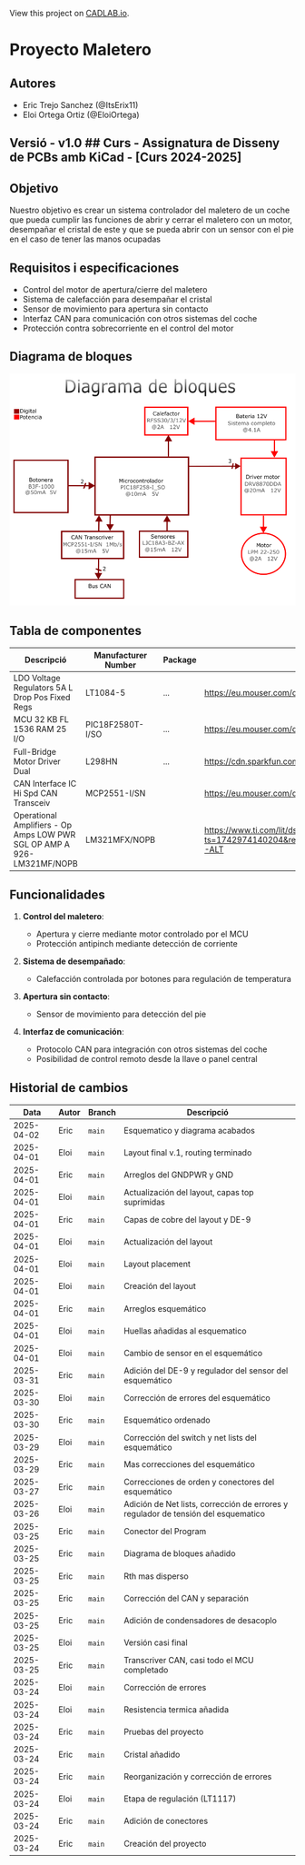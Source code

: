 View this project on [CADLAB.io](https://cadlab.io/project/29036). 

# Proyecto Maletero

## Autores
- Eric Trejo Sanchez (@ItsErix11)
- Eloi Ortega Ortiz (@EloiOrtega)

## Versió - v1.0 ## Curs - Assignatura de Disseny de PCBs amb KiCad - [Curs 2024-2025]

## Objetivo 
Nuestro objetivo es crear un sistema controlador del maletero de un coche que pueda cumplir las funciones de abrir y cerrar el maletero con un motor, desempañar el cristal de este y que se pueda abrir con un sensor con el pie en el caso de tener las manos ocupadas

## Requisitos i especificaciones
- Control del motor de apertura/cierre del maletero
- Sistema de calefacción para desempañar el cristal
- Sensor de movimiento para apertura sin contacto
- Interfaz CAN para comunicación con otros sistemas del coche
- Protección contra sobrecorriente en el control del motor

## Diagrama de bloques 
![alt text](diagrama_bloques.png)
## Tabla de componentes
| Descripció | Manufacturer Number | Package | Datasheet | Proveïdor | Unitats |
|------------|--------------------|---------|----------|----------|---------|
| LDO Voltage Regulators 5A L Drop Pos Fixed Regs | LT1084-5 | ... | https://eu.mouser.com/datasheet/2/609/1083ffe-3123432.pdf | MouserElectronics | 1 |
| MCU 32 KB FL 1536 RAM 25 I/O | PIC18F2580T-I/SO | ... | https://eu.mouser.com/datasheet/2/268/39637d-3443674.pdf | MouserElectronics | 1 |
| Full-Bridge Motor Driver Dual | L298HN | ... | https://cdn.sparkfun.com/assets/7/1/d/6/c/Full-Bridge_Motor_Driver_Dual_-_L298N.pdf | sparkfun | 1 |
| CAN Interface IC Hi Spd CAN Transceiv | MCP2551-I/SN |  | https://eu.mouser.com/datasheet/2/268/20001667G-3441642.pdf | MouserElectronics | 1 |
| Operational Amplifiers - Op Amps LOW PWR SGL OP AMP A 926-LM321MF/NOPB | LM321MFX/NOPB |  | https://www.ti.com/lit/ds/symlink/lm321.pdf?ts=1742974140204&ref_url=https%253A%252F%252Fwww.ti.com%252Fproduct%252FLM321%253FkeyMatch%253DLM321%2526tisearch%253Duniversal_search%2526usecase%253DGPN-ALT | TexasInstruments | 1 |


## Funcionalidades
1. **Control del maletero**:
   - Apertura y cierre mediante motor controlado por el MCU
   - Protección antipinch mediante detección de corriente
   
2. **Sistema de desempañado**:
   - Calefacción controlada por botones para regulación de temperatura
   
3. **Apertura sin contacto**:
   - Sensor de movimiento para detección del pie

4. **Interfaz de comunicación**:
   - Protocolo CAN para integración con otros sistemas del coche
   - Posibilidad de control remoto desde la llave o panel central

## Historial de cambios 
| Data | Autor | Branch | Descripció |
|------|------|--------|------------| 
| 2025-04-02 | Eric | `main` | Esquematico y diagrama acabados |
| 2025-04-01 | Eloi | `main` | Layout final v.1, routing terminado |
| 2025-04-01 | Eric | `main` | Arreglos del GNDPWR y GND |
| 2025-04-01 | Eloi | `main` | Actualización del layout, capas top suprimidas |
| 2025-04-01 | Eric | `main` | Capas de cobre del layout y DE-9 |
| 2025-04-01 | Eloi | `main` | Actualización del layout |
| 2025-04-01 | Eloi | `main` | Layout placement |
| 2025-04-01 | Eloi | `main` | Creación del layout |
| 2025-04-01 | Eric | `main` | Arreglos esquemático |
| 2025-04-01 | Eloi | `main` | Huellas añadidas al esquematico |
| 2025-04-01 | Eloi | `main` | Cambio de sensor en el esquemático |
| 2025-03-31 | Eric | `main` | Adición del DE-9 y regulador del sensor del esquemático|
| 2025-03-30 | Eloi | `main` | Corrección de errores del esquemático |
| 2025-03-30 | Eric | `main` | Esquemático ordenado |
| 2025-03-29 | Eloi | `main` | Corrección del switch y net lists del esquemático |
| 2025-03-29 | Eric | `main` | Mas correcciones del esquemático |
| 2025-03-27 | Eric | `main` | Correcciones de orden y conectores del esquemático|
| 2025-03-26 | Eloi | `main` | Adición de Net lists, corrección de errores y regulador de tensión del esquematico |
| 2025-03-25 | Eric | `main` | Conector del Program |
| 2025-03-25 | Eric | `main` | Diagrama de bloques añadido |
| 2025-03-25 | Eric | `main` | Rth mas disperso |
| 2025-03-25 | Eric | `main` | Corrección del CAN y separación |
| 2025-03-25 | Eric | `main` | Adición de condensadores de desacoplo |
| 2025-03-25 | Eloi | `main` | Versión casi final |
| 2025-03-25 | Eric | `main` | Transcriver CAN, casi todo el MCU completado |
| 2025-03-24 | Eloi | `main` | Corrección de errores |
| 2025-03-24 | Eloi | `main` | Resistencia termica añadida |
| 2025-03-24 | Eric | `main` | Pruebas del proyecto |
| 2025-03-24 | Eric | `main` | Cristal añadido |
| 2025-03-24 | Eric | `main` | Reorganización y corrección de errores |
| 2025-03-24 | Eloi | `main` | Etapa de regulación (LT1117) |
| 2025-03-24 | Eric | `main` | Adición de conectores |
| 2025-03-24 | Eric | `main` | Creación del proyecto |


